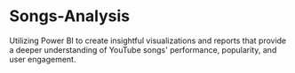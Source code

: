 # Songs-Analysis
Utilizing Power BI to create insightful visualizations and reports that provide a deeper  understanding of YouTube songs' performance, popularity, and user engagement.
